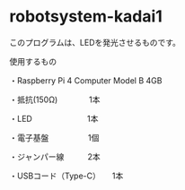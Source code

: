# robotsystem-kadai1

このプログラムは、LEDを発光させるものです。

使用するもの

・Raspberry Pi 4 Computer Model B 4GB　

・抵抗(150Ω)　　　　1本    

・LED　　　　　　　1本   

・電子基盤　　　　　1個 

・ジャンパー線　　　2本

・USBコード（Type-C）　　1本




